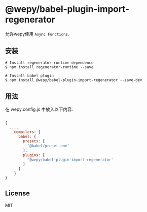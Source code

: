 # @wepy/babel-plugin-import-regenerator

允许wepy使用 `Async Functions`.

## 安装

```
# Install regenerator-runtime dependence
$ npm install regenerator-runtime --save

# Install babel plugin 
$ npm install @wepy/babel-plugin-import-regenerator --save-dev
```

## 用法

在 wepy.config.js 中放入以下内容:


```js

{
  ....
    compilers: {
      babel: {
        presets: [
          '@babel/preset-env'
        ],
        plugins: [
          '@wepy/babel-plugin-import-regenerator'
        ]
      }
    }
}
```

## License

MIT
